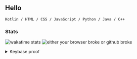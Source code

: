 ## Hello
```
Kotlin / HTML / CSS / JavaScript / Python / Java / C++
```

### Stats
![wakatime stats](https://github-readme-stats.vercel.app/api/wakatime?username=sourTaste000)
![either your browser broke or github broke](https://github-readme-stats.vercel.app/api?username=sourTaste000&theme=vue&count_private=true&include_all_commits=true)

<details>
  <summary>Keybase proof</summary>

I hereby claim:

  * I am sourtaste000 on github.
  * I am sourtaste000 (https://keybase.io/sourtaste000) on keybase.
  * I have a public key ASAzkTimOJypUxz4SIFt9_EXKp798oo3SNJToXmuRxSpTgo

To claim this, I am signing this object:

```json
{
  "body": {
    "key": {
      "eldest_kid": "01013fb4717fff27fa9afb7ce40601649285a4f0042f90502953d76ff3234c231e570a",
      "host": "keybase.io",
      "kid": "0120339138a6389ca9531cf848816df7f1172a9efdf28a3748d253a179ae4714a94e0a",
      "uid": "16983795d54e37e8e8b9122320159919",
      "username": "sourtaste000"
    },
    "merkle_root": {
      "ctime": 1602610316,
      "hash": "7744d0668983765aca5e7ec78ee417da231b3eba4752114bee4c40a8c7a081cf926bdc18951d5c9b76de139f6e85671d72c9eaa67bf7ae9989f571fe8dae803e",
      "hash_meta": "a59d56836b35079d6480b4609e55aad2a7e5db6295d652687ddc7aa857be7d0d",
      "seqno": 17818573
    },
    "service": {
      "entropy": "NqYyV6pZ2Zurdtri4YOO5XrP",
      "name": "github",
      "username": "sourtaste000"
    },
    "type": "web_service_binding",
    "version": 2
  },
  "client": {
    "name": "keybase.io go client",
    "version": "5.5.0"
  },
  "ctime": 1602610345,
  "expire_in": 504576000,
  "prev": "213c87bcd9fc8011baecdacba460b53b02def3c1fdeac7b29df5bb74b0f8ce84",
  "seqno": 43,
  "tag": "signature"
}
```

with the key [ASAzkTimOJypUxz4SIFt9_EXKp798oo3SNJToXmuRxSpTgo](https://keybase.io/sourtaste000), yielding the signature:

```
hKRib2R5hqhkZXRhY2hlZMOpaGFzaF90eXBlCqNrZXnEIwEgM5E4pjicqVMc+EiBbffxFyqe/fKKN0jSU6F5rkcUqU4Kp3BheWxvYWTESpcCK8QgITyHvNn8gBG67NrLpGC1OwLe88H96seynfW7dLD4zoTEIEgTsCEOWQPcqypDmy5yvMULh95zIpXTSb8BY0e90ewrAgHCo3NpZ8RA1IgfWgHIq4Jqr0iYpSjA0vr0xB0AZuhNAL5dsrYbBgMQmR2sv0RgxYfuGa6xGaU23bx7VlpiO1oXtL0OVBNzDqhzaWdfdHlwZSCkaGFzaIKkdHlwZQildmFsdWXEIMLfJ0erVV74Zxaw0xVNIaFOoOsNwpZ4nK3HIstWTh7so3RhZ80CAqd2ZXJzaW9uAQ==

```

And finally, I am proving ownership of the github account by posting this as a gist.

### My publicly-auditable identity:

https://keybase.io/sourtaste000

### From the command line:

Consider the [keybase command line program](https://keybase.io/download).

```bash
# look me up
keybase id sourtaste000
```
</details>
